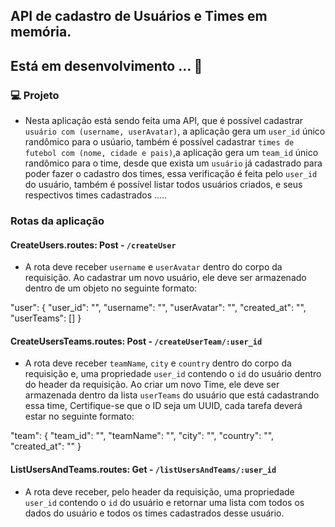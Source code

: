 ## API de cadastro de Usuários e Times em memória.

## Está em desenvolvimento ... 🚀

### 💻 Projeto

- Nesta aplicação está sendo feita uma API, que é possível cadastrar `usuário com (username, userAvatar)`, a aplicação gera um `user_id` único randômico para o usúario, também é possível cadastrar `times de futebol com (nome, cidade e pais)`,a aplicação gera um `team_id` único randômico para o time, desde que exista um `usuário` já cadastrado para poder fazer o cadastro dos times, essa verificação é feita pelo `user_id` do usuário, também é possível listar todos usuários criados, e seus respectivos times cadastrados .....

### Rotas da aplicação

#### CreateUsers.routes: Post - `/createUser` 

- A rota deve receber `username` e `userAvatar` dentro do corpo da requisição. Ao cadastrar um novo usuário, ele deve ser armazenado dentro de um objeto no seguinte formato:   

"user": {
	"user_id": "",
	"username": "",
	"userAvatar": "",
	"created_at": "",
	"userTeams": []
}

#### CreateUsersTeams.routes: Post - `/createUserTeam/:user_id`

- A rota deve receber `teamName`, `city` e `country` dentro do corpo da requisição e, uma propriedade `user_id` contendo o `id` do usuário dentro do header da requisição. Ao criar um novo Time, ele deve ser armazenada dentro da lista `userTeams` do usuário que está cadastrando essa time, Certifique-se que o ID seja um UUID, cada tarefa deverá estar no seguinte formato:

"team": {
	"team_id": "",
	"teamName": "",
	"city": "",
	"country": "",
	"created_at": ""
}

#### ListUsersAndTeams.routes: Get - `/listUsersAndTeams/:user_id`

- A rota deve receber, pelo header da requisição, uma propriedade `user_id` contendo o `id` do usuário e retornar uma lista com todos os dados do usuário e todos os times cadastrados desse usuário.
